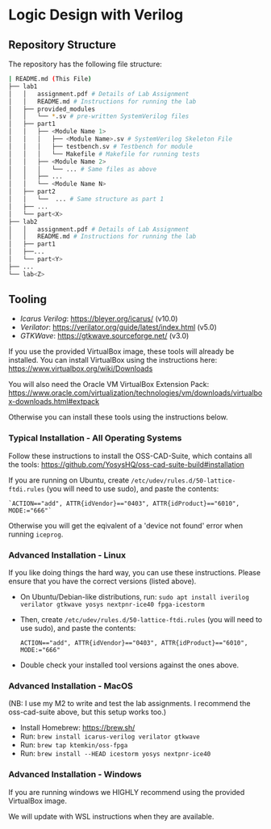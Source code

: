 # Logic Design with Verilog

## Repository Structure


The repository has the following file structure:

```bash
| README.md (This File)
├── lab1
│   │   assignment.pdf # Details of Lab Assignment
│   │   README.md # Instructions for running the lab
│   ├── provided_modules
│   │   └── *.sv # pre-written SystemVerilog files
│   ├── part1
│   │   ├── <Module Name 1>
│   │   │   ├── <Module Name>.sv # SystemVerilog Skeleton File
│   │   │   ├── testbench.sv # Testbench for module
│   │   │   └── Makefile # Makefile for running tests
│   │   ├── <Module Name 2>
│   │   │   └── ... # Same files as above
│   │   ├── ...
│   │   └── <Module Name N>
│   ├── part2
│   │   └──  ... # Same structure as part 1
│   ├── ...
│   └── part<X>
├── lab2
│   │   assignment.pdf # Details of Lab Assignment
│   │   README.md # Instructions for running the lab
│   ├── part1
│   ├──...
│   └── part<Y>
├── ...
└── lab<Z>
```


## Tooling
- *Icarus Verilog*: https://bleyer.org/icarus/ (v10.0)
- *Verilator*: https://verilator.org/guide/latest/index.html (v5.0)
- *GTKWave*: https://gtkwave.sourceforge.net/ (v3.0)

If you use the provided VirtualBox image, these tools will already be
installed. You can install VirtualBox using the instructions here:
https://www.virtualbox.org/wiki/Downloads

You will also need the Oracle VM VirtualBox Extension Pack:
https://www.oracle.com/virtualization/technologies/vm/downloads/virtualbox-downloads.html#extpack

Otherwise you can install these tools using the instructions below.


### Typical Installation - All Operating Systems

Follow these instructions to install the OSS-CAD-Suite, which contains
all the tools: https://github.com/YosysHQ/oss-cad-suite-build#installation

If you are running on Ubuntu, create `/etc/udev/rules.d/50-lattice-ftdi.rules` (you will need to use sudo), and paste the contents: 

    `ACTION=="add", ATTR{idVendor}=="0403", ATTR{idProduct}=="6010", MODE:="666"`
    
Otherwise you will get the eqivalent of a 'device not found' error when running `iceprog`.


### Advanced Installation - Linux
	
If you like doing things the hard way, you can use these
instructions. Please ensure that you have the correct versions (listed
above).

- On Ubuntu/Debian-like distributions, run: `sudo apt install iverilog verilator gtkwave yosys nextpnr-ice40 fpga-icestorm`

- Then, create `/etc/udev/rules.d/50-lattice-ftdi.rules` (you will need to use sudo), and paste the contents: 

    `ACTION=="add", ATTR{idVendor}=="0403", ATTR{idProduct}=="6010", MODE:="666"`
    
- Double check your installed tool versions against the ones above.


### Advanced Installation - MacOS

(NB: I use my M2 to write and test the lab assignments. I recommend
the oss-cad-suite above, but this setup works too.)

- Install Homebrew: https://brew.sh/
- Run: `brew install icarus-verilog verilator gtkwave`
- Run: `brew tap ktemkin/oss-fpga`
- Run: `brew install --HEAD icestorm yosys nextpnr-ice40`


### Advanced Installation - Windows

If you are running windows we HIGHLY recommend using the provided
VirtualBox image. 

We will update with WSL instructions when they are available.

